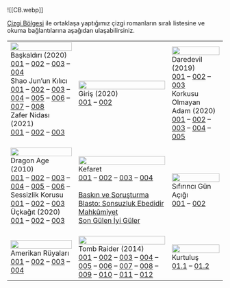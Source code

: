 ![[CB.webp]]

[Çizgi Bölgesi](https://www.cizgibolgesi.com/) ile ortaklaşa yaptığımız çizgi romanların sıralı listesine ve okuma bağlantılarına aşağıdan ulaşabilirsiniz.

<table class="cizgi">
  <tbody>
    <tr>
      <td>
        <img src="../../Görseller/comic_ac.webp" width="100%">
        <br> Başkaldırı (2020) <br>
        <a href="https://animusprojesi.com/assassins-creed-baskaldiri-001/">001</a> – <a href="https://animusprojesi.com/assassins-creed-baskaldiri-002/">002</a> – <a href="https://animusprojesi.com/assassins-creed-baskaldiri-003/">003</a> – <a href="https://animusprojesi.com/assassins-creed-baskaldiri-004/">004</a>
        <br> Shao Jun’un Kılıcı <br>
        <a href="https://animusprojesi.com/assassins-creed-shao-junun-kilici-001/">001</a> – <a href="https://animusprojesi.com/assassins-creed-shao-junun-kilici-002/">002</a> – <a href="https://animusprojesi.com/assassins-creed-shao-junun-kilici-003/">003</a> – <a href="https://animusprojesi.com/assassins-creed-shao-junun-kilici-004/">004</a> – <a href="https://animusprojesi.com/assassins-creed-shao-junun-kilici-005/">005</a> – <a href="https://animusprojesi.com/assassins-creed-shao-junun-kilici-006/">006</a> – <a href="https://animusprojesi.com/assassins-creed-shao-junun-kilici-007/">007</a> – <a href="https://animusprojesi.com/assassins-creed-shao-junun-kilici-008/">008</a>
        <br> Zafer Nidası (2021) <br>
        <a href="https://animusprojesi.com/assassins-creed-valhalla-zafer-nidasi-001-2021/">001</a> – <a href="https://animusprojesi.com/assassins-creed-valhalla-zafer-nidasi-002-2021/">002</a> – <a href="https://animusprojesi.com/assassins-creed-valhalla-zafer-nidasi-003-2021/">003</a><br><br>
      </td>
      <td>
        <img src="../../Görseller/comic_bw.webp" width="100%">
        <br> Giriş (2020) <br>
        <a href="https://animusprojesi.com/marveldan-black-widow-giris-001-2020/">001</a> – <a href="https://animusprojesi.com/marveldan-black-widow-giris-002-2020/">002</a>
      </td>
      <td>
        <img src="../../Görseller/comic_daredevil.webp" width="100%">
        <br> Daredevil (2019) <br>
        <a href="https://animusprojesi.com/daredevil-001-2020/">001</a> – <a href="https://animusprojesi.com/daredevil-002-2020/">002</a> – <a href="https://animusprojesi.com/daredevil-003-2020/">003</a>
        <br> Korkusu Olmayan Adam (2020) <br>
        <a href="https://animusprojesi.com/korkusu-olmayan-adam-001-2020/">001</a> – <a href="https://animusprojesi.com/korkusu-olmayan-adam-002-2020/">002</a> – <a href="https://animusprojesi.com/korkusu-olmayan-adam-003-2020/">003</a> – <a href="https://animusprojesi.com/korkusu-olmayan-adam-004-2020/">004</a> – <a href="https://animusprojesi.com/korkusu-olmayan-adam-005-2020/">005</a>
      </td>
    </tr>
    <tr>
      <td>
        <img src="../../Görseller/comic_da.webp" width="100%">
        <br> Dragon Age (2010) <br>
        <a href="https://www.cizgibolgesi.com/2022/06/dragon-age-01.html">001</a> – <a href="https://www.cizgibolgesi.com/2022/06/dragon-age-02.html">002</a> – <a href="https://www.cizgibolgesi.com/2022/06/dragon-age-03.html">003</a> – <a href="https://www.cizgibolgesi.com/2022/06/dragon-age-04.html">004</a> – <a href="https://www.cizgibolgesi.com/2022/06/dragon-age-05.html">005</a> – <a href="https://www.cizgibolgesi.com/2022/06/dragon-age-06.html">006</a> – <br> Sessizlik Korusu <br>
        <a href="https://animusprojesi.com/dragon-age-sessizlik-korusu-001/">001</a> – <a href="https://animusprojesi.com/dragon-age-sessizlik-korusu-002/">002</a> – <a href="https://animusprojesi.com/dragon-age-sessizlik-korusu-003/">003</a>
        <br> Üçkağıt (2020) <br>
        <a href="https://animusprojesi.com/dragon-age-uckagit-001/">001</a> – <a href="https://animusprojesi.com/dragon-age-uckagit-002/">002</a> – <a href="https://animusprojesi.com/dragon-age-uckagit-003/">003</a><br><br>
      </td>
      <td>
        <img src="../../Görseller/comic_me.webp" width="100%">
        <br> Kefaret <br>
        <a href="https://animusprojesi.com/mass-effect-kefaret/">001</a> – <a href="https://animusprojesi.com/mass-effect-kefaret-002/">002</a> – <a href="https://animusprojesi.com/mass-effect-kefaret-003/">003</a> – <a href="https://animusprojesi.com/mass-effect-kefaret-004/">004</a>
        <br><br>
        <a href="https://animusprojesi.com/mass-effect-baskin-ve-sorusturma/">Baskın ve Soruşturma</a>
        <br>
        <a href="https://animusprojesi.com/mass-effect-blasto-sonsuzluk-ebedidir/">Blasto: Sonsuzluk Ebedidir</a>
        <br>
        <a href="https://animusprojesi.com/mass-effect-mahkumiyet/">Mahkûmiyet</a>
        <br>
        <a href="https://animusprojesi.com/mass-effect-son-gulen-iyi-guler/">Son Gülen İyi Güler</a>
      </td>
      <td>
        <img src="../../Görseller/comic_terminator.webp" width="100%">
        <br> Sıfırıncı Gün Açığı <br>
        <a href="https://animusprojesi.com/terminator-sifirinci-gun-acigi-birinci-bolum/">001</a> – <a href="https://animusprojesi.com/terminator-sifirinci-gun-acigi-ikinci-bolum/">002</a>
      </td>
    </tr>
    <tr>
      <td>
        <img src="../../Görseller/comic_tlou.webp" width="100%">
        <br> Amerikan Rüyaları <br>
        <a href="https://animusprojesi.com/the-last-of-us-amerikan-ruyalari-001/">001</a> – <a href="https://animusprojesi.com/the-last-of-us-amerikan-ruyalari-002/">002</a> – <a href="https://animusprojesi.com/the-last-of-us-amerikan-ruyalari-003/">003</a> – <a href="https://animusprojesi.com/the-last-of-us-amerikan-ruyalari-004/">004</a>
      </td>
      <td>
        <img src="../../Görseller/comic_tr.webp" width="100%">
        <br> Tomb Raider (2014) <br>
        <a href="https://animusprojesi.com/tomb-raider-001/">001</a> – <a href="https://animusprojesi.com/tomb-raider-002/">002</a> – <a href="https://animusprojesi.com/tomb-raider-3/">003</a> – <a href="https://animusprojesi.com/tomb-raider-4/">004</a> – <a href="https://animusprojesi.com/tomb-raider-005/">005</a> – <a href="https://animusprojesi.com/tomb-raider-006/">006</a> – <a href="https://animusprojesi.com/tomb-raider-007/">007</a> – <a href="https://animusprojesi.com/tomb-raider-008/">008</a> – <a href="https://animusprojesi.com/tomb-raider-009/">009</a> – <a href="https://animusprojesi.com/tomb-raider-10/">010</a> – <a href="https://animusprojesi.com/tomb-raider-011/">011</a> – <a href="https://animusprojesi.com/tomb-raider-012/">012</a>
      </td>
      <td>
        <img src="../../Görseller/comic_aliens.webp" width="100%">
        <br> Kurtuluş <br>
        <a href="https://www.cizgibolgesi.com/2022/06/yaratklar-kurtulus-01.html">01.1</a> – <a href="https://animusprojesi.com/yaratiklar-kurtulus-01-2/">01.2</a>
      </td>
    </tr>
  </tbody>
</table>